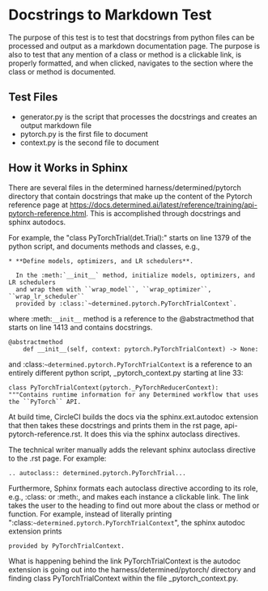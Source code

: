 # Docstrings to Markdown Test

The purpose of this test is to test that docstrings from python files can be processed and output as a markdown documentation page. The purpose is also to test that any mention of a class or method is a clickable link, is properly formatted, and when clicked, navigates to the section where the class or method is documented.

## Test Files

- generator.py is the script that processes the docstrings and creates an output markdown file
- pytorch.py is the first file to document
- context.py is the second file to document

## How it Works in Sphinx

There are several files in the determined harness/determined/pytorch directory that contain docstrings that make up the content of the Pytorch reference page at https://docs.determined.ai/latest/reference/training/api-pytorch-reference.html. This is accomplished through docstrings and sphinx autodocs.

For example, the "class PyTorchTrial(det.Trial):" starts on line 1379 of the python script, and documents methods and classes, e.g.,

    * **Define models, optimizers, and LR schedulers**.

      In the :meth:`__init__` method, initialize models, optimizers, and LR schedulers
      and wrap them with ``wrap_model``, ``wrap_optimizer``, ``wrap_lr_scheduler``
      provided by :class:`~determined.pytorch.PyTorchTrialContext`.

where :meth:`__init__` method is a reference to the @abstractmethod that starts on line 1413 and contains docstrings.

    @abstractmethod
        def __init__(self, context: pytorch.PyTorchTrialContext) -> None:

and :class:`~determined.pytorch.PyTorchTrialContext` is a reference to an entirely different python script, _pytorch_context.py starting at line 33:

    class PyTorchTrialContext(pytorch._PyTorchReducerContext):
    """Contains runtime information for any Determined workflow that uses the ``PyTorch`` API.

At build time, CircleCI builds the docs via the sphinx.ext.autodoc extension that then takes these docstrings and prints them in the rst page, api-pytorch-reference.rst. It does this via the sphinx autoclass directives.

The technical writer manually adds the relevant sphinx autoclass directive to the .rst page. For example:

    .. autoclass:: determined.pytorch.PyTorchTrial...  

Furthermore, Sphinx formats each autoclass directive according to its role, e.g., :class: or :meth:, and makes each instance a clickable link. The link takes the user to the heading to find out more about the class or method or function. For example, instead of literally printing ":class:`~determined.pytorch.PyTorchTrialContext`", the sphinx autodoc extension prints 

    provided by PyTorchTrialContext.

What is happening behind the link PyTorchTrialContext is the autodoc extension is going out into the harness/determined/pytorch/ directory and finding class PyTorchTrialContext within the file _pytorch_context.py.

